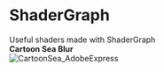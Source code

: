 # ShaderGraph
Useful shaders made with ShaderGraph<br>
<b>Cartoon Sea <t>Blur</t></b><br> 
![CartoonSea_AdobeExpress](https://user-images.githubusercontent.com/82811799/229798110-601adbb7-47ef-4403-895e-147d839d93e9.gif)
<br>








